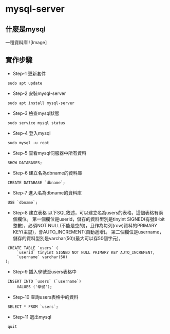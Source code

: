 # mysql-server


## 什麼是mysql
一種資料庫
![Image]
## 實作步驟
- Step-1 更新套件
```
 sudo apt update 
```
- Step-2 安裝mysql-server 
```
 sudo apt install mysql-server
```
- Step-3 檢查mysql狀態 
```
 sudo service mysql status
```
- Step-4 登入mysql 
```
 sudo mysql -u root

```
- Step-5 查看mysql伺服器中所有資料 
```
 SHOW DATABASES;
``` 
- Step-6 建立名為dbname的資料庫
```
 CREATE DATABASE `dbname`;
```
- Step-7 進入名為dbname的資料庫
```
 USE `dbname`;
```
- Step-8 建立表格 
以下SQL敘述，可以建立名為users的表格，這個表格有兩個欄位。
第一個欄位是userid，儲存的資料型別是tinyint SIGNED(有號8-bit整數)，必須NOT NULL(不能是空的)，且作為每列(row)資料的PRIMARY KEY(主鍵)，會AUTO_INCREMENT(自動遞增)。
第二個欄位是username，儲存的資料型別是varchar(50)(最大可以存50個字元)。
```
 CREATE TABLE `users` (
     `userid` tinyint SIGNED NOT NULL PRIMARY KEY AUTO_INCREMENT,
     `username` varchar(50)
);
```
- Step-9  插入學號至users表格中
```
 INSERT INTO `users` (`username`)
     VALUES ('學號');
```
- Step-10  查詢users表格中的資料
```
 SELECT * FROM `users`;
```
- Step-11 退出mysql 
```
 quit
```
